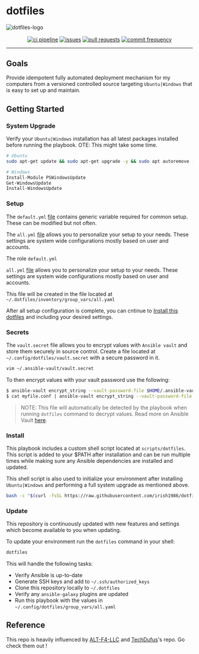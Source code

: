 # dotfiles

![dotfiles-logo](https://github.com/TechDufus/dotfiles/assets/46715299/6c1d626d-28d2-41e3-bde5-981d9bf93462)

<p align="center">
    <a href="https://github.com/irish1986/dotfiles/actions/workflows/ci.yml"><img align="center" src="https://github.com/irish1986/dotfiles/actions/workflows/ci.yml/badge.svg" alt="ci pipeline"></a>
    <a href="https://github.com/irish1986/dotfiles/issues"><img align="center" src="https://img.shields.io/github/issues/irish1986/dotfiles" alt="issues"></a>
    <a href="https://github.com/irish1986/dotfiles/pulls"><img align="center" src="https://img.shields.io/github/issues-pr/irish1986/dotfiles" alt="pull requests"></a>
    <a href="https://github.com/irish1986/dotfiles/commits/main"><img align="center" src="https://img.shields.io/github/commit-activity/m/irish1986/dotfiles" alt="commit frequency"></a>
</p>

---

## Goals

Provide idempotent fully automated deployment mechanism for my computers from a versioned controlled source targeting `Ubuntu|Windows` that is easy to set up and maintain.

## Getting Started

### System Upgrade

Verify your `Ubuntu|Windows` installation has all latest packages installed before running the playbook.  OTE: This might take some time.

```bash
# Ubuntu
sudo apt-get update && sudo apt-get upgrade -y && sudo apt autoremove -y && sudo apt autoclean -y
```

```powershell
# Windows
Install-Module PSWindowsUpdate
Get-WindowsUpdate
Install-WindowsUpdate
```

### Setup

The `default.yml` [file](https://raw.githubusercontent.com/irish1986/dotfiles/main/inventory/group_vars/default.yml) contains generic variable required for common setup.  These can be modified but not often.

The `all.yml` [file](https://raw.githubusercontent.com/irish1986/dotfiles/main/inventory/group_vars/all.yml) allows you to personalize your setup to your needs.  These settings are system wide configurations mostly based on user and accounts.

The role `default.yml`

 `all.yml` [file](https://raw.githubusercontent.com/irish1986/dotfiles/main/inventory/group_vars/all.yml) allows you to personalize your setup to your needs.  These settings are system wide configurations mostly based on user and accounts.


This file will be created in the file located at `~/.dotfiles/inventory/group_vars/all.yaml`

After all setup configuration is complete, you can cntinue to [Install this dotfiles](#install) and including your desired settings.


### Secrets

The `vault.secret` file allows you to encrypt values with `Ansible vault` and store them securely in source control. Create a file located at `~/.config/dotfiles/vault.secret` with a secure password in it.

```bash
vim ~/.ansible-vault/vault.secret
```

To then encrypt values with your vault password use the following:

```bash
$ ansible-vault encrypt_string --vault-password-file $HOME/.ansible-vault/vault.secret "mynewsecret" --name "MY_SECRET_VAR"
$ cat myfile.conf | ansible-vault encrypt_string --vault-password-file $HOME/.ansible-vault/vault.secret --stdin-name "myfile"
```

> NOTE: This file will automatically be detected by the playbook when running `dotfiles` command to decrypt values. Read more on Ansible Vault [here](https://docs.ansible.com/ansible/latest/user_guide/vault.html).

### Install

This playbook includes a custom shell script located at `scripts/dotfiles`. This script is added to your $PATH after installation and can be run multiple times while making sure any Ansible dependencies are installed and updated.

This shell script is also used to initialize your environment after installing `Ubuntu|Windows` and performing a full system upgrade as mentioned above.

```bash
bash -c "$(curl -fsSL https://raw.githubusercontent.com/irish1986/dotfiles/main/scripts/dotfiles)"
```

### Update

This repository is continuously updated with new features and settings which become available to you when updating.

To update your environment run the `dotfiles` command in your shell:

```bash
dotfiles
```

This will handle the following tasks:

- Verify Ansible is up-to-date
- Generate SSH keys and add to `~/.ssh/authorized_keys`
- Clone this repository locally to `~/.dotfiles`
- Verify any `ansible-galaxy` plugins are updated
- Run this playbook with the values in `~/.config/dotfiles/group_vars/all.yaml`

## Reference

This repo is heavily influenced by [ALT-F4-LLC](https://github.com/ALT-F4-LLC/dotfiles) and [TechDufus](https://github.com/TechDufus/dotfiles)'s repo. Go check them out !

